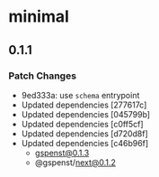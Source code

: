 # minimal

## 0.1.1

### Patch Changes

- 9ed333a: use `schema` entrypoint
- Updated dependencies [277617c]
- Updated dependencies [045799b]
- Updated dependencies [c0ff5cf]
- Updated dependencies [d720d8f]
- Updated dependencies [c46b96f]
  - gspenst@0.1.3
  - @gspenst/next@0.1.2
